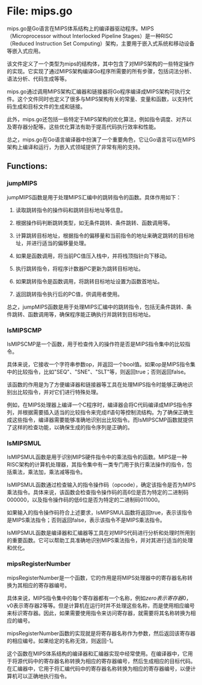 # File: mips.go

mips.go是Go语言在MIPS体系结构上的编译器驱动程序。MIPS（Microprocessor without Interlocked Pipeline Stages）是一种RISC（Reduced Instruction Set Computing）架构，主要用于嵌入式系统和移动设备等嵌入式应用。

该文件定义了一个类型为mips的结构体，其中包含了对MIPS架构的一些特定操作的实现。它实现了通过MIPS架构编译Go程序所需要的所有步骤，包括词法分析、语法分析、代码生成等等。

mips.go通过调用MIPS架构汇编器和链接器将Go程序编译成MIPS架构可执行文件。这个文件同时也定义了很多与MIPS架构有关的常量、变量和函数，以支持代码生成和目标文件的生成和链接。

此外，mips.go还包括一些特定于MIPS架构的优化算法，例如指令调度、对齐以及寄存器分配等。这些优化算法有助于提高代码执行效率和性能。

总之，mips.go在Go语言编译器中扮演了一个重要角色，它让Go语言可以在MIPS架构上编译和运行，为嵌入式领域提供了非常有用的支持。

## Functions:

### jumpMIPS

jumpMIPS函数是用于处理MIPS汇编中的跳转指令的函数。具体作用如下：

1. 读取跳转指令的操作码和跳转目标地址等信息。

2. 根据操作码判断跳转类型，如无条件跳转、条件跳转、函数调用等。

3. 计算跳转目标地址，根据指令的偏移量和当前指令的地址来确定跳转的目标地址，并进行适当的偏移量处理。

4. 如果是函数调用，将当前PC值压入栈中，并将栈顶指针向下移动。

5. 执行跳转指令，将程序计数器PC更新为跳转目标地址。

6. 如果跳转指令是函数调用，将跳转目标地址设置为函数首地址。

7. 返回跳转指令执行后的PC值，供调用者使用。

总之，jumpMIPS函数是用于处理MIPS汇编中的跳转指令，包括无条件跳转、条件跳转、函数调用等，确保程序能正确执行并跳转到目标地址。



### IsMIPSCMP

IsMIPSCMP是一个函数，用于检查传入的操作符是否是MIPS指令集中的比较指令。

具体来说，它接收一个字符串参数op，并返回一个bool值。如果op是MIPS指令集中的比较指令，比如"SEQ"、"SNE"、"SLT"等，则返回true；否则返回false。

该函数的作用是为了方便编译器和链接器等工具在处理MIPS指令时能够正确地识别出比较指令，并对它们进行特殊处理。

例如，在MIPS处理器上编译一个C程序时，编译器会将C代码编译成MIPS指令序列，并根据需要插入适当的比较指令来完成if语句等控制流结构。为了确保正确生成这些指令，编译器需要能够准确地识别出比较指令。而IsMIPSCMP函数就提供了这样的检查功能，以确保生成的指令序列是正确的。



### IsMIPSMUL

IsMIPSMUL函数是用于识别MIPS硬件指令中的乘法指令的函数。MIPS是一种RISC架构的计算机处理器，其指令集中有一类专门用于执行乘法操作的指令，包括乘法，乘法加，乘法减等指令。

IsMIPSMUL函数通过检查输入的指令操作码（opcode），确定该指令是否为MIPS乘法指令。具体来说，该函数会检查指令操作码的高6位是否为特定的二进制码000000，以及指令操作码的低6位是否为特定的二进制码011000。

如果输入的指令操作码符合上述要求，IsMIPSMUL函数将返回true，表示该指令是MIPS乘法指令；否则返回false，表示该指令不是MIPS乘法指令。

IsMIPSMUL函数是编译器和汇编器等工具在对MIPS代码进行分析和处理时所用到的重要函数。它可以帮助工具准确地识别MIPS乘法指令，并对其进行适当的处理和优化。



### mipsRegisterNumber

mipsRegisterNumber是一个函数，它的作用是将MIPS处理器中的寄存器名称转换为其相应的寄存器编号。

具体来说，MIPS指令集中的每个寄存器都有一个名称，例如$zero表示寄存器0，$v0表示寄存器2等等。但是计算机在运行时并不处理这些名称，而是使用相应编号来标识寄存器。因此，如果需要使用指令来访问寄存器，就需要将其名称转换为相应的编号。

mipsRegisterNumber函数的实现就是将寄存器名称作为参数，然后返回该寄存器的相应编号。如果给定的名称无效，则返回-1。

这个函数在MIPS体系结构的编译器和汇编器实现中经常使用。在编译器中，它用于将源代码中的寄存器名称转换为相应的寄存器编号，然后生成相应的目标代码。在汇编器中，它用于将汇编代码中的寄存器名称转换为相应的寄存器编号，以便计算机可以正确地执行指令。



